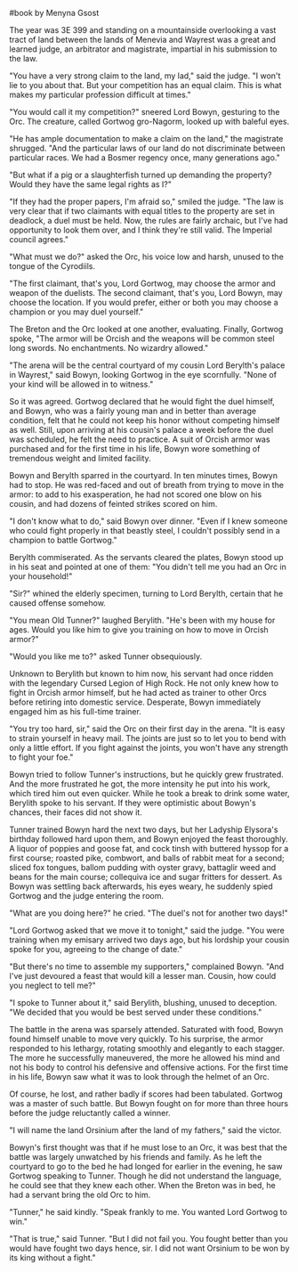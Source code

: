 #book
by Menyna Gsost

The year was 3E 399 and standing on a mountainside overlooking a vast tract of land between the lands of Menevia and Wayrest was a great and learned judge, an arbitrator and magistrate, impartial in his submission to the law.

"You have a very strong claim to the land, my lad," said the judge. "I won't lie to you about that. But your competition has an equal claim. This is what makes my particular profession difficult at times."

"You would call it my competition?" sneered Lord Bowyn, gesturing to the Orc. The creature, called Gortwog gro-Nagorm, looked up with baleful eyes.

"He has ample documentation to make a claim on the land," the magistrate shrugged. "And the particular laws of our land do not discriminate between particular races. We had a Bosmer regency once, many generations ago."

"But what if a pig or a slaughterfish turned up demanding the property? Would they have the same legal rights as I?"

"If they had the proper papers, I'm afraid so," smiled the judge. "The law is very clear that if two claimants with equal titles to the property are set in deadlock, a duel must be held. Now, the rules are fairly archaic, but I've had opportunity to look them over, and I think they're still valid. The Imperial council agrees."

"What must we do?" asked the Orc, his voice low and harsh, unused to the tongue of the Cyrodiils.

"The first claimant, that's you, Lord Gortwog, may choose the armor and weapon of the duelists. The second claimant, that's you, Lord Bowyn, may choose the location. If you would prefer, either or both you may choose a champion or you may duel yourself."

The Breton and the Orc looked at one another, evaluating. Finally, Gortwog spoke, "The armor will be Orcish and the weapons will be common steel long swords. No enchantments. No wizardry allowed."

"The arena will be the central courtyard of my cousin Lord Berylth's palace in Wayrest," said Bowyn, looking Gortwog in the eye scornfully. "None of your kind will be allowed in to witness."

So it was agreed. Gortwog declared that he would fight the duel himself, and Bowyn, who was a fairly young man and in better than average condition, felt that he could not keep his honor without competing himself as well. Still, upon arriving at his cousin's palace a week before the duel was scheduled, he felt the need to practice. A suit of Orcish armor was purchased and for the first time in his life, Bowyn wore something of tremendous weight and limited facility.

Bowyn and Berylth sparred in the courtyard. In ten minutes times, Bowyn had to stop. He was red-faced and out of breath from trying to move in the armor: to add to his exasperation, he had not scored one blow on his cousin, and had dozens of feinted strikes scored on him.

"I don't know what to do," said Bowyn over dinner. "Even if I knew someone who could fight properly in that beastly steel, I couldn't possibly send in a champion to battle Gortwog."

Berylth commiserated. As the servants cleared the plates, Bowyn stood up in his seat and pointed at one of them: "You didn't tell me you had an Orc in your household!"

"Sir?" whined the elderly specimen, turning to Lord Berylth, certain that he caused offense somehow.

"You mean Old Tunner?" laughed Berylith. "He's been with my house for ages. Would you like him to give you training on how to move in Orcish armor?"

"Would you like me to?" asked Tunner obsequiously.

Unknown to Berylith but known to him now, his servant had once ridden with the legendary Cursed Legion of High Rock. He not only knew how to fight in Orcish armor himself, but he had acted as trainer to other Orcs before retiring into domestic service. Desperate, Bowyn immediately engaged him as his full-time trainer.

"You try too hard, sir," said the Orc on their first day in the arena. "It is easy to strain yourself in heavy mail. The joints are just so to let you to bend with only a little effort. If you fight against the joints, you won't have any strength to fight your foe."

Bowyn tried to follow Tunner's instructions, but he quickly grew frustrated. And the more frustrated he got, the more intensity he put into his work, which tired him out even quicker. While he took a break to drink some water, Berylith spoke to his servant. If they were optimistic about Bowyn's chances, their faces did not show it.

Tunner trained Bowyn hard the next two days, but her Ladyship Elysora's birthday followed hard upon them, and Bowyn enjoyed the feast thoroughly. A liquor of poppies and goose fat, and cock tinsh with buttered hyssop for a first course; roasted pike, combwort, and balls of rabbit meat for a second; sliced fox tongues, ballom pudding with oyster gravy, battaglir weed and beans for the main course; collequiva ice and sugar fritters for dessert. As Bowyn was settling back afterwards, his eyes weary, he suddenly spied Gortwog and the judge entering the room.

"What are you doing here?" he cried. "The duel's not for another two days!"

"Lord Gortwog asked that we move it to tonight," said the judge. "You were training when my emisary arrived two days ago, but his lordship your cousin spoke for you, agreeing to the change of date."

"But there's no time to assemble my supporters," complained Bowyn. "And I've just devoured a feast that would kill a lesser man. Cousin, how could you neglect to tell me?"

"I spoke to Tunner about it," said Berylith, blushing, unused to deception. "We decided that you would be best served under these conditions."

The battle in the arena was sparsely attended. Saturated with food, Bowyn found himself unable to move very quickly. To his surprise, the armor responded to his lethargy, rotating smoothly and elegantly to each stagger. The more he successfully maneuvered, the more he allowed his mind and not his body to control his defensive and offensive actions. For the first time in his life, Bowyn saw what it was to look through the helmet of an Orc.

Of course, he lost, and rather badly if scores had been tabulated. Gortwog was a master of such battle. But Bowyn fought on for more than three hours before the judge reluctantly called a winner.

"I will name the land Orsinium after the land of my fathers," said the victor.

Bowyn's first thought was that if he must lose to an Orc, it was best that the battle was largely unwatched by his friends and family. As he left the courtyard to go to the bed he had longed for earlier in the evening, he saw Gortwog speaking to Tunner. Though he did not understand the language, he could see that they knew each other. When the Breton was in bed, he had a servant bring the old Orc to him.

"Tunner," he said kindly. "Speak frankly to me. You wanted Lord Gortwog to win."

"That is true," said Tunner. "But I did not fail you. You fought better than you would have fought two days hence, sir. I did not want Orsinium to be won by its king without a fight."